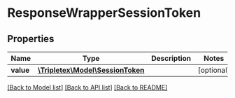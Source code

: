 # ResponseWrapperSessionToken

## Properties
Name | Type | Description | Notes
------------ | ------------- | ------------- | -------------
**value** | [**\Tripletex\Model\SessionToken**](SessionToken.md) |  | [optional] 

[[Back to Model list]](../README.md#documentation-for-models) [[Back to API list]](../README.md#documentation-for-api-endpoints) [[Back to README]](../README.md)

